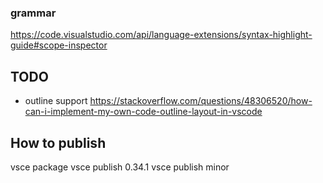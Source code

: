 ### grammar
https://code.visualstudio.com/api/language-extensions/syntax-highlight-guide#scope-inspector

## TODO
- outline support
  https://stackoverflow.com/questions/48306520/how-can-i-implement-my-own-code-outline-layout-in-vscode


## How to publish

  vsce package
  vsce publish 0.34.1
  vsce publish minor